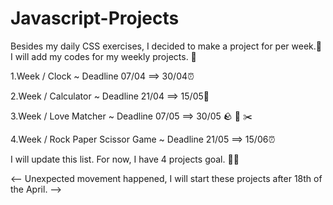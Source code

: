 # Javascript-Projects

Besides my daily CSS exercises, I decided to make a project for per week.🚀 I will add my codes for my weekly projects. 🙌

1.Week / Clock ~ Deadline 07/04 ==> 30/04⏰


2.Week / Calculator ~ Deadline 21/04 ==> 15/05🧮


3.Week / Love Matcher ~ Deadline 07/05 ==> 30/05 🪨 📃 ✂️


4.Week / Rock Paper Scissor Game   ~ Deadline 21/05 ==> 15/06⏰


I will update this list. For now, I have 4 projects goal. 💪🦩

<-- Unexpected movement happened, I will start these projects after 18th of the April. -->
